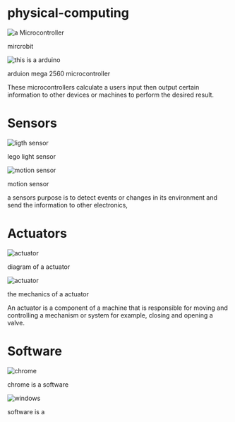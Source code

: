 # physical-computing
![a Microcontroller](https://az742082.vo.msecnd.net/pub/jcjojcrc)

mircrobit 

![this is a arduino](https://www.earthma.com/pub/media/catalog/product/cache/926507dc7f93631a094422215b778fe0/h/t/httpwww.earthma.compubmediacatalogproductlxarduino.jpg)

arduion mega 2560 microcontroller 

These microcontrollers calculate a users input then output certain information to other devices or machines to perform the desired result.



# Sensors 


![ ligth sensor ](https://www.smashingrobotics.com/wp-content/uploads/2012/08/ldksuh-ffuudsfd89s-fu9sdf002_opt.jpg)


lego light sensor


![ motion sensor ](https://s9.postimg.cc/6mbt230yn/Screen_Shot_2018-05-09_at_9.55.17_AM.png)

motion sensor 

a sensors purpose is to detect events or changes in its environment and send the information to other electronics,


# Actuators

![ actuator ](https://www.cpi-nj.com/wp-content/uploads/2015/01/linear-actuator_650x387.jpg)

diagram of a actuator 


![ actuator ](http://www.motioncontrolguide.com/_images/tech-tips/mechanicalactuator.jpg)

the mechanics of a actuator 


An actuator is a component of a machine that is responsible for moving and controlling a mechanism or system for example, closing and opening a valve.


# Software 


![ chrome ](https://1.bp.blogspot.com/-bXnvbfdwNF4/VsgW0ImZAFI/AAAAAAAAGkc/FrfYneE_yv4/s1600/Google%2BChrome.png)

chrome is a software 

![ windows ](http://informatika.fazekas.hu/wp-content/uploads/2014/12/MsWin7.png)




software is a 
